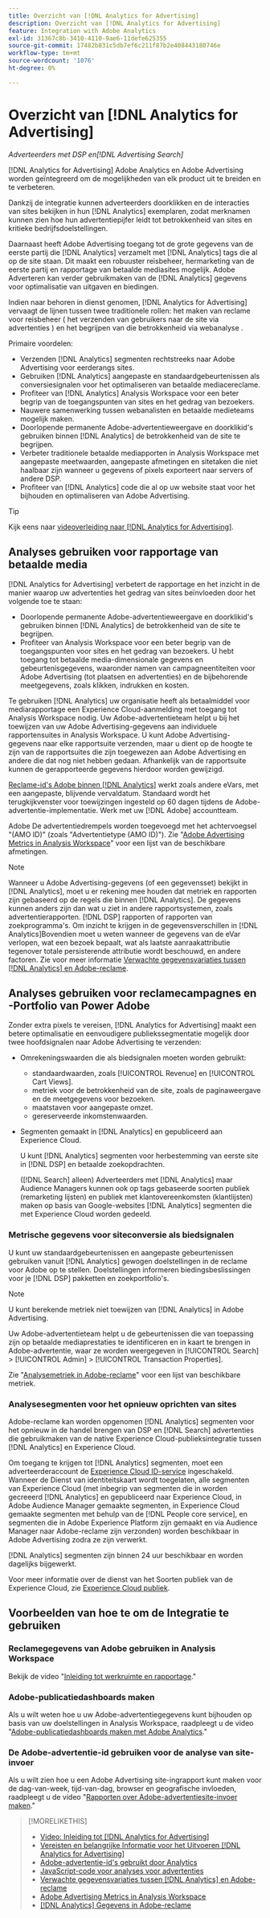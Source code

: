 ```yaml
---
title: Overzicht van [!DNL Analytics for Advertising]
description: Overzicht van [!DNL Analytics for Advertising]
feature: Integration with Adobe Analytics
exl-id: 31367c8b-3410-4110-9ae6-11defe625355
source-git-commit: 17482b831c5db7ef6c211f87b2e408443180746e
workflow-type: tm+mt
source-wordcount: '1076'
ht-degree: 0%

---
```


# Overzicht van [!DNL Analytics for Advertising]

*Adverteerders met DSP en[!DNL Advertising Search]*

[!DNL Analytics for Advertising] Adobe Analytics en Adobe Advertising worden geïntegreerd om de mogelijkheden van elk product uit te breiden en te verbeteren.

Dankzij de integratie kunnen adverteerders doorklikken en de interacties van sites bekijken in hun [!DNL Analytics] exemplaren, zodat merknamen kunnen zien hoe hun advertentiepijfer leidt tot betrokkenheid van sites en kritieke bedrijfsdoelstellingen.

Daarnaast heeft Adobe Advertising toegang tot de grote gegevens van de eerste partij die [!DNL Analytics] verzamelt met [!DNL Analytics] tags die al op de site staan. Dit maakt een robuuster reisbeheer, hermarketing van de eerste partij en rapportage van betaalde mediasites mogelijk. Adobe Adverteren kan verder gebruikmaken van de [!DNL Analytics] gegevens voor optimalisatie van uitgaven en biedingen.

Indien naar behoren in dienst genomen, [!DNL Analytics for Advertising] vervaagt de lijnen tussen twee traditionele rollen: het maken van reclame voor reisbeheer ( het verzenden van gebruikers naar de site via advertenties ) en het begrijpen van die betrokkenheid via webanalyse .

Primaire voordelen:

* Verzenden [!DNL Analytics] segmenten rechtstreeks naar Adobe Advertising voor eerderangs sites.
* Gebruiken [!DNL Analytics] aangepaste en standaardgebeurtenissen als conversiesignalen voor het optimaliseren van betaalde mediacereclame.
* Profiteer van [!DNL Analytics] Analysis Workspace voor een beter begrip van de toegangspunten van sites en het gedrag van bezoekers.
* Nauwere samenwerking tussen webanalisten en betaalde medieteams mogelijk maken.
* Doorlopende permanente Adobe-advertentieweergave en doorklikid&#39;s gebruiken binnen [!DNL Analytics] de betrokkenheid van de site te begrijpen.
* Verbeter traditionele betaalde mediapporten in Analysis Workspace met aangepaste meetwaarden, aangepaste afmetingen en sitetaken die niet haalbaar zijn wanneer u gegevens of pixels exporteert naar servers of andere DSP.
* Profiteer van [!DNL Analytics] code die al op uw website staat voor het bijhouden en optimaliseren van Adobe Advertising.

>[!TIP]
>
> Kijk eens naar [videoverleiding naar [!DNL Analytics for Advertising]](https://experienceleague.adobe.com/docs/advertising-cloud-learn/tutorials/analytics/intro-a4adc.html?lang=en#analytics).

## Analyses gebruiken voor rapportage van betaalde media

[!DNL Analytics for Advertising] verbetert de rapportage en het inzicht in de manier waarop uw advertenties het gedrag van sites beïnvloeden door het volgende toe te staan:

* Doorlopende permanente Adobe-advertentieweergave en doorklikid&#39;s gebruiken binnen [!DNL Analytics] de betrokkenheid van de site te begrijpen.
* Profiteer van Analysis Workspace voor een beter begrip van de toegangspunten voor sites en het gedrag van bezoekers. U hebt toegang tot betaalde media-dimensionale gegevens en gebeurtenisgegevens, waaronder namen van campagneentiteiten voor Adobe Advertising (tot plaatsen en advertenties) en de bijbehorende meetgegevens, zoals klikken, indrukken en kosten.

Te gebruiken [!DNL Analytics] uw organisatie heeft als betaalmiddel voor mediarapportage een Experience Cloud-aanmelding met toegang tot Analysis Workspace nodig. Uw Adobe-advertentieteam helpt u bij het toewijzen van uw Adobe Advertising-gegevens aan individuele rapportensuites in Analysis Workspace. U kunt Adobe Advertising-gegevens naar elke rapportsuite verzenden, maar u dient op de hoogte te zijn van de rapportsuites die zijn toegewezen aan Adobe Advertising en andere die dat nog niet hebben gedaan. Afhankelijk van de rapportsuite kunnen de gerapporteerde gegevens hierdoor worden gewijzigd.

[Reclame-id&#39;s Adobe binnen [!DNL Analytics]](ids.md) werkt zoals andere eVars, met een aangepaste, blijvende vervaldatum. Standaard wordt het terugkijkvenster voor toewijzingen ingesteld op 60 dagen tijdens de Adobe-advertentie-implementatie. Werk met uw [!DNL Adobe] accountteam.

Adobe De advertentiedrempels worden toegevoegd met het achtervoegsel &quot;(AMO ID)&quot; (zoals &quot;Advertentietype (AMO ID)&quot;). Zie &quot;[Adobe Advertising Metrics in Analysis Workspace](advertising-metrics-in-analytics.md)&quot; voor een lijst van de beschikbare afmetingen.

>[!NOTE]
>
> Wanneer u Adobe Advertising-gegevens (of een gegevensset) bekijkt in [!DNL Analytics], moet u er rekening mee houden dat metriek en rapporten zijn gebaseerd op de regels die binnen [!DNL Analytics]. De gegevens kunnen anders zijn dan wat u ziet in andere rapportsystemen, zoals advertentierapporten. [!DNL DSP] rapporten of rapporten van zoekprogramma&#39;s. Om inzicht te krijgen in de gegevensverschillen in [!DNL Analytics]Bovendien moet u weten wanneer de gegevens van de eVar verlopen, wat een bezoek bepaalt, wat als laatste aanraakattributie tegenover totale persisterende attributie wordt beschouwd, en andere factoren. Zie voor meer informatie [Verwachte gegevensvariaties tussen [!DNL Analytics] en Adobe-reclame](data-variances.md).

## Analyses gebruiken voor reclamecampagnes en -Portfolio van Power Adobe

Zonder extra pixels te vereisen, [!DNL Analytics for Advertising] maakt een betere optimalisatie en eenvoudigere publiekssegmentatie mogelijk door twee hoofdsignalen naar Adobe Advertising te verzenden:

* Omrekeningswaarden die als biedsignalen moeten worden gebruikt:
   * standaardwaarden, zoals [!UICONTROL Revenue] en [!UICONTROL Cart Views].
   * metriek voor de betrokkenheid van de site, zoals de paginaweergave en de meetgegevens voor bezoeken.
   * maatstaven voor aangepaste omzet.
   * gereserveerde inkomstenwaarden.
* Segmenten gemaakt in [!DNL Analytics] en gepubliceerd aan Experience Cloud.

   U kunt [!DNL Analytics] segmenten voor herbestemming van eerste site in [!DNL DSP] en betaalde zoekopdrachten.

   ([!DNL Search] alleen) Adverteerders met [!DNL Analytics] maar Audience Managers kunnen ook op tags gebaseerde soorten publiek (remarketing lijsten) en publiek met klantovereenkomsten (klantlijsten) maken op basis van Google-websites [!DNL Analytics] segmenten die met Experience Cloud worden gedeeld.

### Metrische gegevens voor siteconversie als biedsignalen

U kunt uw standaardgebeurtenissen en aangepaste gebeurtenissen gebruiken vanuit [!DNL Analytics] gewogen doelstellingen in de reclame voor Adobe op te stellen. Doelstellingen informeren biedingsbeslissingen voor je [!DNL DSP] pakketten en zoekportfolio&#39;s.

>[!NOTE]
>
> U kunt berekende metriek niet toewijzen van [!DNL Analytics] in Adobe Advertising.

Uw Adobe-advertentieteam helpt u de gebeurtenissen die van toepassing zijn op betaalde mediaprestaties te identificeren en in kaart te brengen in Adobe-advertentie, waar ze worden weergegeven in [!UICONTROL Search] > [!UICONTROL Admin] > [!UICONTROL Transaction Properties].

Zie &quot;[Analysemetriek in Adobe-reclame](analytics-data-in-advertising.md)&quot; voor een lijst van beschikbare metriek.

### Analysesegmenten voor het opnieuw oprichten van sites

Adobe-reclame kan worden opgenomen [!DNL Analytics] segmenten voor het opnieuw in de handel brengen van DSP en [!DNL Search] advertenties die gebruikmaken van de native Experience Cloud-publieksintegratie tussen [!DNL Analytics] en Experience Cloud.

Om toegang te krijgen tot [!DNL Analytics] segmenten, moet een adverteerderaccount de [Experience Cloud ID-service](https://experienceleague.adobe.com/docs/id-service/using/home.html) ingeschakeld. Wanneer de Dienst van identiteitskaart wordt toegelaten, alle segmenten van Experience Cloud (met inbegrip van segmenten die in worden gecreeerd [!DNL Analytics] en gepubliceerd naar Experience Cloud, in Adobe Audience Manager gemaakte segmenten, in Experience Cloud gemaakte segmenten met behulp van de [!DNL People core service], en segmenten die in Adobe Experience Platform zijn gemaakt en via Audience Manager naar Adobe-reclame zijn verzonden) worden beschikbaar in Adobe Advertising zodra ze zijn verwerkt.

[!DNL Analytics] segmenten zijn binnen 24 uur beschikbaar en worden dagelijks bijgewerkt.

Voor meer informatie over de dienst van het Soorten publiek van de Experience Cloud, zie [Experience Cloud publiek](https://experienceleague.adobe.com/docs/core-services/interface/audiences/audience-library.html).

## Voorbeelden van hoe te om de Integratie te gebruiken

### Reclamegegevens van Adobe gebruiken in Analysis Workspace

Bekijk de video &quot;[Inleiding tot werkruimte en rapportage](https://experienceleague.adobe.com/docs/advertising-cloud-learn/tutorials/analytics/analytics-analysis-workspace-a4adc.html).&quot;

### Adobe-publicatiedashboards maken

Als u wilt weten hoe u uw Adobe-advertentiegegevens kunt bijhouden op basis van uw doelstellingen in Analysis Workspace, raadpleegt u de video &quot;[Adobe-publicatiedashboards maken met Adobe Analytics](https://experienceleague.adobe.com/docs/advertising-cloud-learn/tutorials/analytics/analytics-dashboards-a4adc.html).&quot;

### De Adobe-advertentie-id gebruiken voor de analyse van site-invoer

Als u wilt zien hoe u een Adobe Advertising site-ingrapport kunt maken voor de dag-van-week, tijd-van-dag, browser en geografische invloeden, raadpleegt u de video &quot;[Rapporten over Adobe-advertentiesite-invoer maken](https://experienceleague.adobe.com/docs/advertising-cloud-learn/tutorials/analytics/analytics-site-entry-a4adc.html).&quot;

>[!MORELIKETHIS]
>
>* [Video: Inleiding tot [!DNL Analytics for Advertising]](https://experienceleague.adobe.com/docs/advertising-cloud-learn/tutorials/analytics/intro-a4adc.html)
>* [Vereisten en belangrijke Informatie voor het Uitvoeren [!DNL Analytics for Advertising]](prerequisites.md)
>* [Adobe-advertentie-id&#39;s gebruikt door Analytics](ids.md)
>* [JavaScript-code voor analyses voor advertenties](/help/integrations/analytics/javascript.md)
>* [Verwachte gegevensvariaties tussen [!DNL Analytics] en Adobe-reclame](data-variances.md)
>* [Adobe Advertising Metrics in Analysis Workspace](/help/integrations/analytics/advertising-metrics-in-analytics.md)
>* [[!DNL Analytics] Gegevens in Adobe-reclame](/help/integrations/analytics/analytics-data-in-advertising.md)

